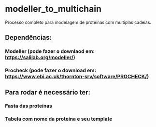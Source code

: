 # modeller_to_multichain
Processo completo para modelagem de proteínas com multiplas cadeias.

## Dependências: 
### Modeller (pode fazer o downlaod em: https://salilab.org/modeller/)
### Procheck (pode fazer o download em: https://www.ebi.ac.uk/thornton-srv/software/PROCHECK/)

## Para rodar é necessário ter:
### Fasta das proteínas 
### Tabela com nome da proteína e seu template
